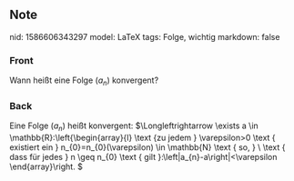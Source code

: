 ## Note
nid: 1586606343297
model: LaTeX
tags: Folge, wichtig
markdown: false

### Front
Wann heißt eine Folge $\left(a_{n}\right)$ konvergent?

### Back
Eine Folge $\left(a_{n}\right)$ heißt konvergent: $\Longleftrightarrow \exists a \in \mathbb{R}:\left\{\begin{array}{l}
\text {zu jedem } \varepsilon>0 \text { existiert ein } n_{0}=n_{0}(\varepsilon) \in \mathbb{N} \text { so, } \\
\text { dass für jedes } n \geq n_{0} \text { gilt }:\left|a_{n}-a\right|<\varepsilon
\end{array}\right.
$
